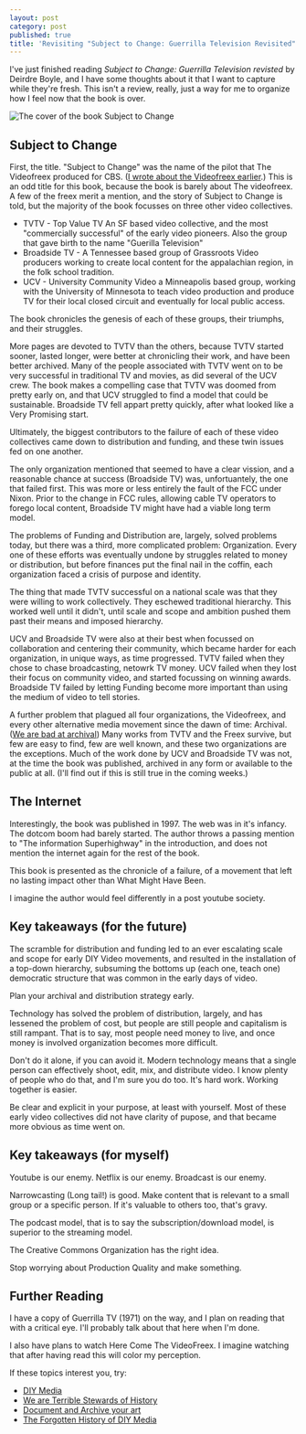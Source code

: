 ```yaml
---
layout: post
category: post
published: true
title: 'Revisiting "Subject to Change: Guerrilla Television Revisited" '
---
```

I've just finished reading _Subject to Change: Guerrilla Television revisted_ by Deirdre Boyle, and I have some thoughts about it that I want to capture while they're fresh. This isn't a review, really, just a way for me to organize how I feel now that the book is over. 

![The cover of the book Subject to Change]({{site.baseurl}}/images/1-6a474013a2.jpg)

## Subject to Change 

First, the title. "Subject to Change" was the name of the pilot that The Videofreex produced for CBS. ([I wrote about the Videofreex earlier](http://ajroach42.com/videofreex-early-diy-media-and-the-future/).) This is an odd title for this book, because the book is barely about The videofreex. A few of the freex merit a mention, and the story of Subject to Change is told, but the majority of the book focusses on three other video collectives. 

- TVTV - Top Value TV An SF based video collective, and the most "commercially successful" of the early video pioneers. Also the group that gave birth to the name "Guerilla Television"  
- Broadside TV - A Tennessee based group of Grassroots Video producers working to create local content for the appalachian region, in the folk school tradition. 
- UCV - University Community Video a Minneapolis based group, working with the University of Minnesota to teach video production and produce TV for their local closed circuit and eventually for local public access. 

The book chronicles the genesis of each of these groups, their triumphs, and their struggles. 

More pages are devoted to TVTV than the others, because TVTV started sooner, lasted longer, were better at chronicling their work, and have been better archived. Many of the people associated with TVTV went on to be very successful in traditional TV and movies, as did several of the UCV crew. The book makes a compelling case that TVTV was doomed from pretty early on, and that UCV struggled to find a model that could be sustainable. Broadside TV fell appart pretty quickly, after what looked like a Very Promising start. 

Ultimately, the biggest contributors to the failure of each of these video collectives came down to distribution and funding, and these twin issues fed on one another. 

The only organization mentioned that seemed to have a clear vission, and a reasonable chance at success (Broadside TV) was, unfortuantely, the one that failed first. This was more or less entirely the fault of the FCC under Nixon. Prior to the change in FCC rules, allowing cable TV operators to forego local content, Broadside TV might have had a viable long term model.

The problems of Funding and Distribution are, largely, solved problems today, but there was a third, more complicated problem: Organization. Every one of these efforts was eventually undone by struggles related to money or distribution, but before finances put the final nail in the coffin, each organization faced a crisis of purpose and identity. 

The thing that made TVTV successful on a national scale was that they were willing to work collectively. They eschewed traditional hierarchy. This worked well until it didn't, until scale and scope and ambition pushed them past their means and imposed hierarchy. 

UCV and Broadside TV were also at their best when focussed on collaboration and centering their community, which became harder for each organization, in unique ways, as time progressed. TVTV failed when they chose to chase broadcasting, netowrk TV money. UCV failed when they lost their focus on community video, and started focussing on winning awards. Broadside TV failed by letting Funding become more important than using the medium of video to tell stories. 

A further problem that plagued all four organizations, the Videofreex, and every other alternative media movement since the dawn of time: Archival. ([We are bad at archival](http://ajroach42.com/we-are-terrible-stewards-of-history/)) Many works from TVTV and the Freex survive, but few are easy to find, few are well known, and these two organizations are the exceptions. Much of the work done by UCV and Broadside TV was not, at the time the book was published, archived in any form or available to the public at all. (I'll find out if this is still true in the coming weeks.) 

## The Internet

Interestingly, the book was published in 1997. The web was in it's infancy. The dotcom boom had barely started. The author throws a passing mention to "The information Superhighway" in the introduction, and does not mention the internet again for the rest of the book. 

This book is presented as the chronicle of a failure, of a movement that left no lasting impact other than What Might Have Been. 

I imagine the author would feel differently in a post youtube society. 


## Key takeaways (for the future)

The scramble for distribution and funding led to an ever escalating scale and scope for early DIY Video movements, and resulted in the installation of a top-down hierarchy, subsuming the bottoms up (each one, teach one) democratic structure that was common in the early days of video. 

Plan your archival and distribution strategy early. 

Technology has solved the problem of distribution, largely, and has lessened the problem of cost, but people are still people and capitalism is still rampant. That is to say, most people need money to live, and once money is involved organization becomes more difficult. 

Don't do it alone, if you can avoid it. Modern technology means that a single person can effectively shoot, edit, mix, and distribute video. I know plenty of people who do that, and I'm sure you do too. It's hard work. Working together is easier. 

Be clear and explicit in your purpose, at least with yourself. Most of these early video collectives did not have clarity of pupose, and that became more obvious as time went on. 

## Key takeaways (for myself) 

Youtube is our enemy. Netflix is our enemy. Broadcast is our enemy. 

Narrowcasting (Long tail!) is good. Make content that is relevant to a small group or a specific person. If it's valuable to others too, that's gravy. 

The podcast model, that is to say the subscription/download model, is superior to the streaming model. 

The Creative Commons Organization has the right idea. 

Stop worrying about Production Quality and make something. 

## Further Reading 

I have a copy of Guerrilla TV (1971) on the way, and I plan on reading that with a critical eye. I'll probably talk about that here when I'm done. 

I also have plans to watch Here Come The VideoFreex. I imagine watching that after having read this will color my perception. 

If these topics interest you, try: 

- [DIY Media](http://ajroach42.com/diy-media/)
- [We are Terrible Stewards of History](http://ajroach42.com/we-are-terrible-stewards-of-history/) 
- [Document and Archive your art](http://ajroach42.com/document-your-art-archive-your-art/) 
- [The Forgotten History of DIY Media](http://ajroach42.com/videofreex-early-diy-media-and-the-future/)
